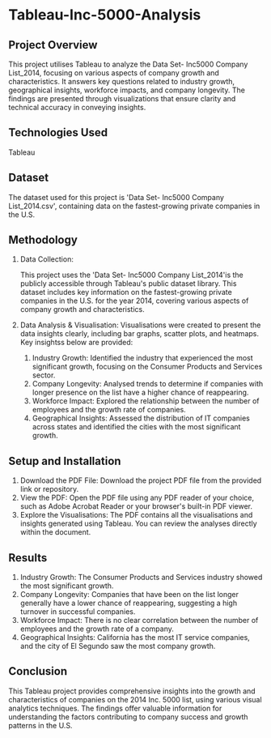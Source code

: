 # Tableau-Inc-5000-Analysis

## Project Overview
This project utilises Tableau to analyze the Data Set- Inc5000 Company List_2014, focusing on various aspects of company growth and characteristics. It answers key questions related to industry growth, geographical insights, workforce impacts, and company longevity. The findings are presented through visualizations that ensure clarity and technical accuracy in conveying insights.

## Technologies Used
Tableau

## Dataset
The dataset used for this project is 'Data Set- Inc5000 Company List_2014.csv', containing data on the fastest-growing private companies in the U.S.

## Methodology
1) Data Collection:

   This project uses the 'Data Set- Inc5000 Company List_2014'is the publicly accessible through Tableau's public dataset library. This dataset includes key information on the 
   fastest-growing private companies in the U.S. for the year 2014, covering various aspects of company growth and characteristics.

2) Data Analysis & Visualisation:
   Visualisations were created to present the data insights clearly, including bar graphs, scatter plots, and heatmaps. Key insightss below are provided:
   1. Industry Growth: Identified the industry that experienced the most significant growth, focusing on the Consumer Products and Services sector.
   2. Company Longevity: Analysed trends to determine if companies with longer presence on the list have a higher chance of reappearing.
   3. Workforce Impact: Explored the relationship between the number of employees and the growth rate of companies.
   4. Geographical Insights: Assessed the distribution of IT companies across states and identified the cities with the most significant growth.

## Setup and Installation
1) Download the PDF File:
   Download the project PDF file from the provided link or repository.
2) View the PDF:
   Open the PDF file using any PDF reader of your choice, such as Adobe Acrobat Reader or your browser's built-in PDF viewer.
3) Explore the Visualisations:
   The PDF contains all the visualisations and insights generated using Tableau. You can review the analyses directly within the document.

## Results
1) Industry Growth: The Consumer Products and Services industry showed the most significant growth.
2) Company Longevity: Companies that have been on the list longer generally have a lower chance of reappearing, suggesting a high turnover in successful companies.
3) Workforce Impact: There is no clear correlation between the number of employees and the growth rate of a company.
4) Geographical Insights: California has the most IT service companies, and the city of El Segundo saw the most company growth.

## Conclusion
This Tableau project provides comprehensive insights into the growth and characteristics of companies on the 2014 Inc. 5000 list, using various visual analytics techniques. The findings offer valuable information for understanding the factors contributing to company success and growth patterns in the U.S.
